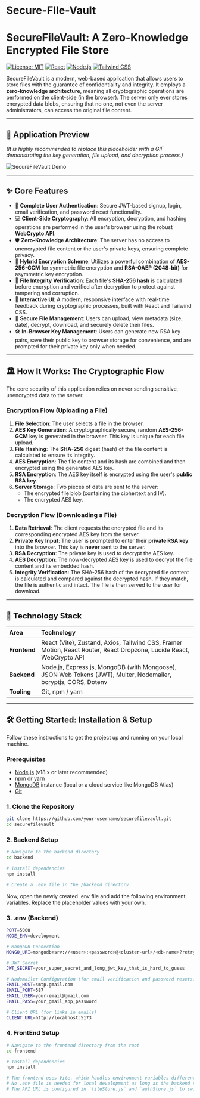 # Secure-FIle-Vault
# SecureFileVault: A Zero-Knowledge Encrypted File Store

[![License: MIT](https://img.shields.io/badge/License-MIT-yellow.svg)](https://opensource.org/licenses/MIT)
[![React](https://img.shields.io/badge/React-20232A?style=for-the-badge&logo=react&logoColor=61DAFB)](https://reactjs.org/)
[![Node.js](https://img.shields.io/badge/Node.js-339933?style=for-the-badge&logo=nodedotjs&logoColor=white)](https://nodejs.org/)
[![Tailwind CSS](https://img.shields.io/badge/Tailwind_CSS-38B2AC?style=for-the-badge&logo=tailwind-css&logoColor=white)](https://tailwindcss.com/)

SecureFileVault is a modern, web-based application that allows users to store files with the guarantee of confidentiality and integrity. It employs a **zero-knowledge architecture**, meaning all cryptographic operations are performed on the client-side (in the browser). The server only ever stores encrypted data blobs, ensuring that no one, not even the server administrators, can access the original file content.

---

## 📸 Application Preview

*(It is highly recommended to replace this placeholder with a GIF demonstrating the key generation, file upload, and decryption process.)*

![SecureFileVault Demo](https://i.imgur.com/your-demo-gif-placeholder.gif)

---

## ✨ Core Features

-   🔐 **Complete User Authentication**: Secure JWT-based signup, login, email verification, and password reset functionality.
-   💻 **Client-Side Cryptography**: All encryption, decryption, and hashing operations are performed in the user's browser using the robust **WebCrypto API**.
-   🛡️ **Zero-Knowledge Architecture**: The server has no access to unencrypted file content or the user's private keys, ensuring complete privacy.
-   🔑 **Hybrid Encryption Scheme**: Utilizes a powerful combination of **AES-256-GCM** for symmetric file encryption and **RSA-OAEP (2048-bit)** for asymmetric key encryption.
-   🔎 **File Integrity Verification**: Each file's **SHA-256 hash** is calculated before encryption and verified after decryption to protect against tampering and corruption.
-   🎨 **Interactive UI**: A modern, responsive interface with real-time feedback during cryptographic processes, built with React and Tailwind CSS.
-   📂 **Secure File Management**: Users can upload, view metadata (size, date), decrypt, download, and securely delete their files.
-   🛠️ **In-Browser Key Management**: Users can generate new RSA key pairs, save their public key to browser storage for convenience, and are prompted for their private key only when needed.

---

## 🏛️ How It Works: The Cryptographic Flow

The core security of this application relies on never sending sensitive, unencrypted data to the server.

### Encryption Flow (Uploading a File)

1.  **File Selection**: The user selects a file in the browser.
2.  **AES Key Generation**: A cryptographically secure, random **AES-256-GCM** key is generated in the browser. This key is unique for each file upload.
3.  **File Hashing**: The **SHA-256** digest (hash) of the file content is calculated to ensure its integrity.
4.  **AES Encryption**: The file content and its hash are combined and then encrypted using the generated AES key.
5.  **RSA Encryption**: The AES key itself is encrypted using the user's **public RSA key**.
6.  **Server Storage**: Two pieces of data are sent to the server:
    -   The encrypted file blob (containing the ciphertext and IV).
    -   The encrypted AES key.

### Decryption Flow (Downloading a File)

1.  **Data Retrieval**: The client requests the encrypted file and its corresponding encrypted AES key from the server.
2.  **Private Key Input**: The user is prompted to enter their **private RSA key** into the browser. This key is **never** sent to the server.
3.  **RSA Decryption**: The private key is used to decrypt the AES key.
4.  **AES Decryption**: The now-decrypted AES key is used to decrypt the file content and its embedded hash.
5.  **Integrity Verification**: The SHA-256 hash of the decrypted file content is calculated and compared against the decrypted hash. If they match, the file is authentic and intact. The file is then served to the user for download.

---

## 🚀 Technology Stack

| Area      | Technology                                                                                                    |
| :-------- | :------------------------------------------------------------------------------------------------------------ |
| **Frontend**  | React (Vite), Zustand, Axios, Tailwind CSS, Framer Motion, React Router, React Dropzone, Lucide React, WebCrypto API |
| **Backend**   | Node.js, Express.js, MongoDB (with Mongoose), JSON Web Tokens (JWT), Multer, Nodemailer, bcryptjs, CORS, Dotenv |
| **Tooling**   | Git, npm / yarn                                                                                               |

---

## 🛠️ Getting Started: Installation & Setup

Follow these instructions to get the project up and running on your local machine.

### Prerequisites

-   [Node.js](https://nodejs.org/) (v18.x or later recommended)
-   [npm](https://www.npmjs.com/) or [yarn](https://yarnpkg.com/)
-   [MongoDB](https://www.mongodb.com/try/download/community) instance (local or a cloud service like MongoDB Atlas)
-   [Git](https://git-scm.com/)

### 1. Clone the Repository

```bash
git clone https://github.com/your-username/securefilevault.git
cd securefilevault
```

### 2. Backend Setup

```bash
# Navigate to the backend directory
cd backend

# Install dependencies
npm install

# Create a .env file in the /backend directory
```
Now, open the newly created .env file and add the following environment variables. Replace the placeholder values with your own.

### 3. .env (Backend)
```bash
PORT=5000
NODE_ENV=development

# MongoDB Connection
MONGO_URI=mongodb+srv://<user>:<password>@<cluster-url>/<db-name>?retryWrites=true&w=majority

# JWT Secret
JWT_SECRET=your_super_secret_and_long_jwt_key_that_is_hard_to_guess

# Nodemailer Configuration (for email verification and password resets)
EMAIL_HOST=smtp.gmail.com
EMAIL_PORT=587
EMAIL_USER=your-email@gmail.com
EMAIL_PASS=your_gmail_app_password

# Client URL (for links in emails)
CLIENT_URL=http://localhost:5173
```

### 4. FrontEnd Setup
```bash
# Navigate to the frontend directory from the root
cd frontend

# Install dependencies
npm install

# The frontend uses Vite, which handles environment variables differently.
# No .env file is needed for local development as long as the backend runs on port 5000.
# The API URL is configured in `fileStore.js` and `authStore.js` to switch automatically.
```

